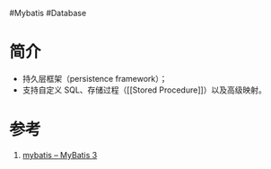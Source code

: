 #Mybatis #Database
# 简介
- 持久层框架（persistence framework）；
- 支持自定义 SQL、存储过程（[[Stored Procedure]]）以及高级映射。


# 参考
1. [mybatis – MyBatis 3](https://mybatis.org/mybatis-3/zh/index.html)
